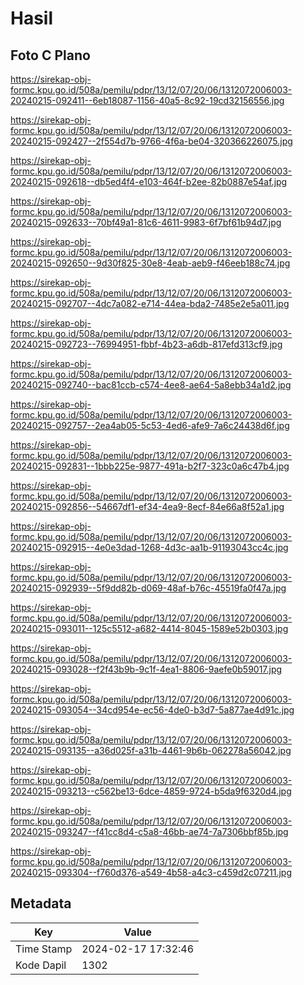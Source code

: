 # Hasil

## Foto C Plano

https://sirekap-obj-formc.kpu.go.id/508a/pemilu/pdpr/13/12/07/20/06/1312072006003-20240215-092411--6eb18087-1156-40a5-8c92-19cd32156556.jpg

https://sirekap-obj-formc.kpu.go.id/508a/pemilu/pdpr/13/12/07/20/06/1312072006003-20240215-092427--2f554d7b-9766-4f6a-be04-320366226075.jpg

https://sirekap-obj-formc.kpu.go.id/508a/pemilu/pdpr/13/12/07/20/06/1312072006003-20240215-092618--db5ed4f4-e103-464f-b2ee-82b0887e54af.jpg

https://sirekap-obj-formc.kpu.go.id/508a/pemilu/pdpr/13/12/07/20/06/1312072006003-20240215-092633--70bf49a1-81c6-4611-9983-6f7bf61b94d7.jpg

https://sirekap-obj-formc.kpu.go.id/508a/pemilu/pdpr/13/12/07/20/06/1312072006003-20240215-092650--9d30f825-30e8-4eab-aeb9-f46eeb188c74.jpg

https://sirekap-obj-formc.kpu.go.id/508a/pemilu/pdpr/13/12/07/20/06/1312072006003-20240215-092707--4dc7a082-e714-44ea-bda2-7485e2e5a011.jpg

https://sirekap-obj-formc.kpu.go.id/508a/pemilu/pdpr/13/12/07/20/06/1312072006003-20240215-092723--76994951-fbbf-4b23-a6db-817efd313cf9.jpg

https://sirekap-obj-formc.kpu.go.id/508a/pemilu/pdpr/13/12/07/20/06/1312072006003-20240215-092740--bac81ccb-c574-4ee8-ae64-5a8ebb34a1d2.jpg

https://sirekap-obj-formc.kpu.go.id/508a/pemilu/pdpr/13/12/07/20/06/1312072006003-20240215-092757--2ea4ab05-5c53-4ed6-afe9-7a6c24438d6f.jpg

https://sirekap-obj-formc.kpu.go.id/508a/pemilu/pdpr/13/12/07/20/06/1312072006003-20240215-092831--1bbb225e-9877-491a-b2f7-323c0a6c47b4.jpg

https://sirekap-obj-formc.kpu.go.id/508a/pemilu/pdpr/13/12/07/20/06/1312072006003-20240215-092856--54667df1-ef34-4ea9-8ecf-84e66a8f52a1.jpg

https://sirekap-obj-formc.kpu.go.id/508a/pemilu/pdpr/13/12/07/20/06/1312072006003-20240215-092915--4e0e3dad-1268-4d3c-aa1b-91193043cc4c.jpg

https://sirekap-obj-formc.kpu.go.id/508a/pemilu/pdpr/13/12/07/20/06/1312072006003-20240215-092939--5f9dd82b-d069-48af-b76c-45519fa0f47a.jpg

https://sirekap-obj-formc.kpu.go.id/508a/pemilu/pdpr/13/12/07/20/06/1312072006003-20240215-093011--125c5512-a682-4414-8045-1589e52b0303.jpg

https://sirekap-obj-formc.kpu.go.id/508a/pemilu/pdpr/13/12/07/20/06/1312072006003-20240215-093028--f2f43b9b-9c1f-4ea1-8806-9aefe0b59017.jpg

https://sirekap-obj-formc.kpu.go.id/508a/pemilu/pdpr/13/12/07/20/06/1312072006003-20240215-093054--34cd954e-ec56-4de0-b3d7-5a877ae4d91c.jpg

https://sirekap-obj-formc.kpu.go.id/508a/pemilu/pdpr/13/12/07/20/06/1312072006003-20240215-093135--a36d025f-a31b-4461-9b6b-062278a56042.jpg

https://sirekap-obj-formc.kpu.go.id/508a/pemilu/pdpr/13/12/07/20/06/1312072006003-20240215-093213--c562be13-6dce-4859-9724-b5da9f6320d4.jpg

https://sirekap-obj-formc.kpu.go.id/508a/pemilu/pdpr/13/12/07/20/06/1312072006003-20240215-093247--f41cc8d4-c5a8-46bb-ae74-7a7306bbf85b.jpg

https://sirekap-obj-formc.kpu.go.id/508a/pemilu/pdpr/13/12/07/20/06/1312072006003-20240215-093304--f760d376-a549-4b58-a4c3-c459d2c07211.jpg


## Metadata

| Key        | Value               |
| ---------- | ------------------- |
| Time Stamp | 2024-02-17 17:32:46 |
| Kode Dapil | 1302                |



